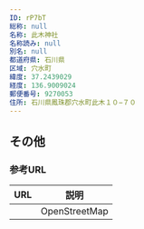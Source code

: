 ```yaml
---
ID: rP7bT
総称: null
名称: 此木神社
名称読み: null
別名: null
都道府県: 石川県
区域: 穴水町
緯度: 37.2439029
経度: 136.9009024
郵便番号: 9270053
住所: 石川県鳳珠郡穴水町此木１０−７０
---
```


## その他

### 参考URL

| URL | 説明          |
| --- | ------------- |
|     | OpenStreetMap |
